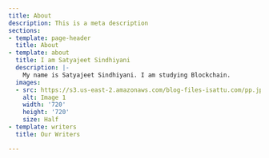 ```yaml
---
title: About
description: This is a meta description
sections:
- template: page-header
  title: About
- template: about
  title: I am Satyajeet Sindhiyani
  description: |-
    My name is Satyajeet Sindhiyani. I am studying Blockchain.
  images:
  - src: https://s3.us-east-2.amazonaws.com/blog-files-isattu.com/pp.jpg
    alt: Image 1
    width: '720'
    height: '720'
    size: Half
- template: writers
  title: Our Writers

---
```


